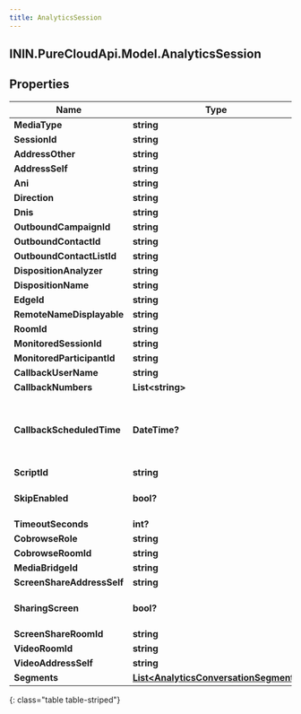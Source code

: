 ```yaml
---
title: AnalyticsSession
---
```

## ININ.PureCloudApi.Model.AnalyticsSession

## Properties

|Name | Type | Description | Notes|
|------------ | ------------- | ------------- | -------------|
| **MediaType** | **string** |  | [optional] |
| **SessionId** | **string** |  | [optional] |
| **AddressOther** | **string** |  | [optional] |
| **AddressSelf** | **string** |  | [optional] |
| **Ani** | **string** |  | [optional] |
| **Direction** | **string** |  | [optional] |
| **Dnis** | **string** |  | [optional] |
| **OutboundCampaignId** | **string** |  | [optional] |
| **OutboundContactId** | **string** |  | [optional] |
| **OutboundContactListId** | **string** |  | [optional] |
| **DispositionAnalyzer** | **string** |  | [optional] |
| **DispositionName** | **string** |  | [optional] |
| **EdgeId** | **string** |  | [optional] |
| **RemoteNameDisplayable** | **string** |  | [optional] |
| **RoomId** | **string** |  | [optional] |
| **MonitoredSessionId** | **string** |  | [optional] |
| **MonitoredParticipantId** | **string** |  | [optional] |
| **CallbackUserName** | **string** |  | [optional] |
| **CallbackNumbers** | **List&lt;string&gt;** |  | [optional] |
| **CallbackScheduledTime** | **DateTime?** | Date time is represented as an ISO-8601 string. For example: yyyy-MM-ddTHH:mm:ss.SSSZ | [optional] |
| **ScriptId** | **string** |  | [optional] |
| **SkipEnabled** | **bool?** |  | [optional] [default to false]|
| **TimeoutSeconds** | **int?** |  | [optional] |
| **CobrowseRole** | **string** |  | [optional] |
| **CobrowseRoomId** | **string** |  | [optional] |
| **MediaBridgeId** | **string** |  | [optional] |
| **ScreenShareAddressSelf** | **string** |  | [optional] |
| **SharingScreen** | **bool?** |  | [optional] [default to false]|
| **ScreenShareRoomId** | **string** |  | [optional] |
| **VideoRoomId** | **string** |  | [optional] |
| **VideoAddressSelf** | **string** |  | [optional] |
| **Segments** | [**List&lt;AnalyticsConversationSegment&gt;**](AnalyticsConversationSegment.html) |  | [optional] |
{: class="table table-striped"}


